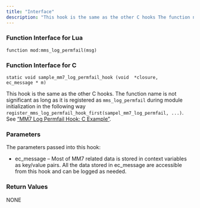 ```yaml
---
title: "Interface"
description: "This hook is the same as the other C hooks The function name is not significant as long as it is registered as mms log permfail during module initialization in the following way register mms log permfail hook first sampel mm 7 log permfail See Example 25 2 MM 7..."
---
```


### <a name="idp1072912"></a> Function Interface for Lua

`function mod:mms_log_permfail(msg)`
### <a name="idp1074688"></a> Function Interface for C

```
static void sample_mm7_log_permfail_hook (void  *closure,
ec_message * m)
```

This hook is the same as the other C hooks. The function name is not significant as long as it is registered as `mms_log_permfail` during module initialization in the following way `register_mms_log_permfail_hook_first(sampel_mm7_log_permfail, ...)`. See [“MM7 Log Permfail Hook: C Example”](/momentum/mobile/mobile-developer-guide/mm-7-log-permfail-hook-examples#MM7_Log_Permfail_Hook.c).

### <a name="idp1055472"></a> Parameters

The parameters passed into this hook:

*   ec_message – Most of MM7 related data is stored in context variables as key/value pairs. All the data stored in ec_message are accessible from this hook and can be logged as needed.

### <a name="idp1058864"></a> Return Values

NONE